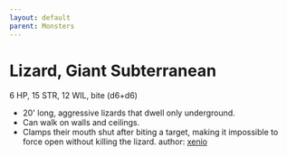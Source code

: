 ```yaml
---
layout: default
parent: Monsters
---
```

# Lizard, Giant Subterranean
6 HP, 15 STR, 12 WIL, bite (d6+d6)
- 20' long, aggressive lizards that dwell only underground.
- Can walk on walls and ceilings.
- Clamps their mouth shut after biting a target, making it impossible to force open without killing the lizard.
author: [xenio](https://xenioinabottle.blogspot.com)
